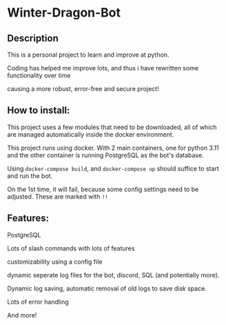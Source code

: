 # Winter-Dragon-Bot

## Description

This is a personal project to learn and improve at python.

Coding has helped me improve lots, and thus i have rewritten some functionality over time

causing a more robust, error-free and secure project!

## How to install:

This project uses a few modules that need to be downloaded, all of which are managed automatically inside the docker environment.

This project runs using docker. With 2 main containers, one for python 3.11 and the other container is running PostgreSQL as the bot's database.

Using `docker-compose build`, and `docker-compose up` should suffice to start and run the bot.

On the 1st time, it will fail, because some config settings need to be adjusted. These are marked with `!!`

## Features:

PostgreSQL

Lots of slash commands with lots of features

customizability using a config file

dynamic seperate log files for the bot, discord, SQL (and potentially more).

Dynamic log saving, automatic removal of old logs to save disk space.

Lots of error handling

And more!
